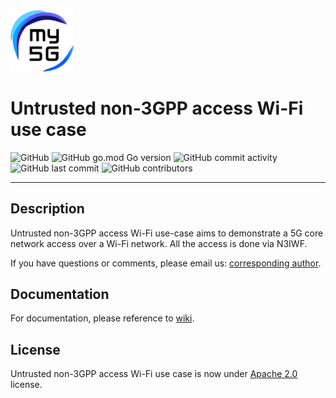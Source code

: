 <img width="20%" src="docs/media/img/my5g-logo.png" alt="my5G-core"/>

# Untrusted non-3GPP access Wi-Fi use case

![GitHub](https://img.shields.io/github/license/LABORA-INF-UFG/paper-MCAK-2021?color=blue)
![GitHub go.mod Go version](https://img.shields.io/github/go-mod/go-version/my5G/my5GCore)
![GitHub commit activity](https://img.shields.io/github/commit-activity/y/LABORA-INF-UFG/paper-MCAK-2021) 
![GitHub last commit](https://img.shields.io/github/last-commit/LABORA-INF-UFG/paper-MCAK-2021)
![GitHub contributors](https://img.shields.io/github/contributors/LABORA-INF-UFG/paper-MCAK-2021)

----
## Description

Untrusted non-3GPP access Wi-Fi use-case aims to demonstrate a 5G core network access over a Wi-Fi network. All the access is done via N3IWF.

If you have questions or comments, please email us: [corresponding author](mailto:mario.lemes@ifg.edu.br). 

## Documentation

For documentation, please reference to [wiki](https://github.com/LABORA-INF-UFG/paper-MCAK-2021/wiki).

## License

Untrusted non-3GPP access Wi-Fi use case is now under [Apache 2.0](https://github.com/LABORA-INF-UFG/paper-MCAK-2021/blob/master/LICENSE) license.
